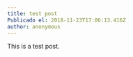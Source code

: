 ```yaml
---
title: test post
Publicado el: 2018-11-23T17:06:13.416Z
author: anonymous
---
```

This is a test post.

